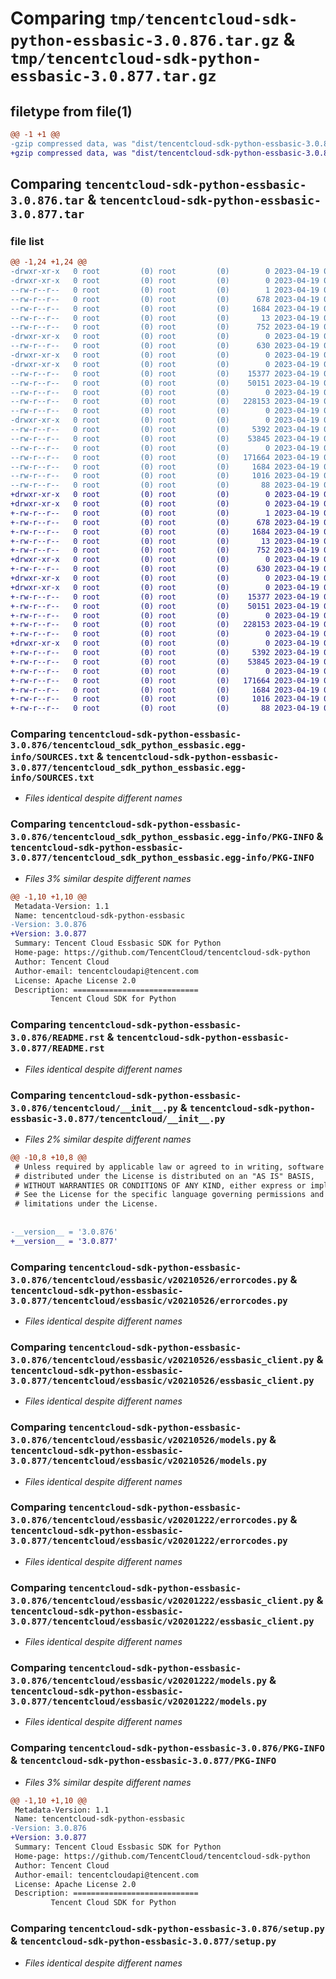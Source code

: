 # Comparing `tmp/tencentcloud-sdk-python-essbasic-3.0.876.tar.gz` & `tmp/tencentcloud-sdk-python-essbasic-3.0.877.tar.gz`

## filetype from file(1)

```diff
@@ -1 +1 @@
-gzip compressed data, was "dist/tencentcloud-sdk-python-essbasic-3.0.876.tar", last modified: Wed Apr 19 00:27:27 2023, max compression
+gzip compressed data, was "dist/tencentcloud-sdk-python-essbasic-3.0.877.tar", last modified: Wed Apr 19 09:16:47 2023, max compression
```

## Comparing `tencentcloud-sdk-python-essbasic-3.0.876.tar` & `tencentcloud-sdk-python-essbasic-3.0.877.tar`

### file list

```diff
@@ -1,24 +1,24 @@
-drwxr-xr-x   0 root         (0) root         (0)        0 2023-04-19 00:27:27.000000 tencentcloud-sdk-python-essbasic-3.0.876/
-drwxr-xr-x   0 root         (0) root         (0)        0 2023-04-19 00:27:27.000000 tencentcloud-sdk-python-essbasic-3.0.876/tencentcloud_sdk_python_essbasic.egg-info/
--rw-r--r--   0 root         (0) root         (0)        1 2023-04-19 00:27:27.000000 tencentcloud-sdk-python-essbasic-3.0.876/tencentcloud_sdk_python_essbasic.egg-info/dependency_links.txt
--rw-r--r--   0 root         (0) root         (0)      678 2023-04-19 00:27:27.000000 tencentcloud-sdk-python-essbasic-3.0.876/tencentcloud_sdk_python_essbasic.egg-info/SOURCES.txt
--rw-r--r--   0 root         (0) root         (0)     1684 2023-04-19 00:27:27.000000 tencentcloud-sdk-python-essbasic-3.0.876/tencentcloud_sdk_python_essbasic.egg-info/PKG-INFO
--rw-r--r--   0 root         (0) root         (0)       13 2023-04-19 00:27:27.000000 tencentcloud-sdk-python-essbasic-3.0.876/tencentcloud_sdk_python_essbasic.egg-info/top_level.txt
--rw-r--r--   0 root         (0) root         (0)      752 2023-04-19 00:27:27.000000 tencentcloud-sdk-python-essbasic-3.0.876/README.rst
-drwxr-xr-x   0 root         (0) root         (0)        0 2023-04-19 00:27:27.000000 tencentcloud-sdk-python-essbasic-3.0.876/tencentcloud/
--rw-r--r--   0 root         (0) root         (0)      630 2023-04-19 00:27:27.000000 tencentcloud-sdk-python-essbasic-3.0.876/tencentcloud/__init__.py
-drwxr-xr-x   0 root         (0) root         (0)        0 2023-04-19 00:27:27.000000 tencentcloud-sdk-python-essbasic-3.0.876/tencentcloud/essbasic/
-drwxr-xr-x   0 root         (0) root         (0)        0 2023-04-19 00:27:27.000000 tencentcloud-sdk-python-essbasic-3.0.876/tencentcloud/essbasic/v20210526/
--rw-r--r--   0 root         (0) root         (0)    15377 2023-04-19 00:27:27.000000 tencentcloud-sdk-python-essbasic-3.0.876/tencentcloud/essbasic/v20210526/errorcodes.py
--rw-r--r--   0 root         (0) root         (0)    50151 2023-04-19 00:27:27.000000 tencentcloud-sdk-python-essbasic-3.0.876/tencentcloud/essbasic/v20210526/essbasic_client.py
--rw-r--r--   0 root         (0) root         (0)        0 2023-04-19 00:27:27.000000 tencentcloud-sdk-python-essbasic-3.0.876/tencentcloud/essbasic/v20210526/__init__.py
--rw-r--r--   0 root         (0) root         (0)   228153 2023-04-19 00:27:27.000000 tencentcloud-sdk-python-essbasic-3.0.876/tencentcloud/essbasic/v20210526/models.py
--rw-r--r--   0 root         (0) root         (0)        0 2023-04-19 00:27:27.000000 tencentcloud-sdk-python-essbasic-3.0.876/tencentcloud/essbasic/__init__.py
-drwxr-xr-x   0 root         (0) root         (0)        0 2023-04-19 00:27:27.000000 tencentcloud-sdk-python-essbasic-3.0.876/tencentcloud/essbasic/v20201222/
--rw-r--r--   0 root         (0) root         (0)     5392 2023-04-19 00:27:27.000000 tencentcloud-sdk-python-essbasic-3.0.876/tencentcloud/essbasic/v20201222/errorcodes.py
--rw-r--r--   0 root         (0) root         (0)    53845 2023-04-19 00:27:27.000000 tencentcloud-sdk-python-essbasic-3.0.876/tencentcloud/essbasic/v20201222/essbasic_client.py
--rw-r--r--   0 root         (0) root         (0)        0 2023-04-19 00:27:27.000000 tencentcloud-sdk-python-essbasic-3.0.876/tencentcloud/essbasic/v20201222/__init__.py
--rw-r--r--   0 root         (0) root         (0)   171664 2023-04-19 00:27:27.000000 tencentcloud-sdk-python-essbasic-3.0.876/tencentcloud/essbasic/v20201222/models.py
--rw-r--r--   0 root         (0) root         (0)     1684 2023-04-19 00:27:27.000000 tencentcloud-sdk-python-essbasic-3.0.876/PKG-INFO
--rw-r--r--   0 root         (0) root         (0)     1016 2023-04-19 00:27:27.000000 tencentcloud-sdk-python-essbasic-3.0.876/setup.py
--rw-r--r--   0 root         (0) root         (0)       88 2023-04-19 00:27:27.000000 tencentcloud-sdk-python-essbasic-3.0.876/setup.cfg
+drwxr-xr-x   0 root         (0) root         (0)        0 2023-04-19 09:16:47.000000 tencentcloud-sdk-python-essbasic-3.0.877/
+drwxr-xr-x   0 root         (0) root         (0)        0 2023-04-19 09:16:47.000000 tencentcloud-sdk-python-essbasic-3.0.877/tencentcloud_sdk_python_essbasic.egg-info/
+-rw-r--r--   0 root         (0) root         (0)        1 2023-04-19 09:16:47.000000 tencentcloud-sdk-python-essbasic-3.0.877/tencentcloud_sdk_python_essbasic.egg-info/dependency_links.txt
+-rw-r--r--   0 root         (0) root         (0)      678 2023-04-19 09:16:47.000000 tencentcloud-sdk-python-essbasic-3.0.877/tencentcloud_sdk_python_essbasic.egg-info/SOURCES.txt
+-rw-r--r--   0 root         (0) root         (0)     1684 2023-04-19 09:16:47.000000 tencentcloud-sdk-python-essbasic-3.0.877/tencentcloud_sdk_python_essbasic.egg-info/PKG-INFO
+-rw-r--r--   0 root         (0) root         (0)       13 2023-04-19 09:16:47.000000 tencentcloud-sdk-python-essbasic-3.0.877/tencentcloud_sdk_python_essbasic.egg-info/top_level.txt
+-rw-r--r--   0 root         (0) root         (0)      752 2023-04-19 09:16:47.000000 tencentcloud-sdk-python-essbasic-3.0.877/README.rst
+drwxr-xr-x   0 root         (0) root         (0)        0 2023-04-19 09:16:47.000000 tencentcloud-sdk-python-essbasic-3.0.877/tencentcloud/
+-rw-r--r--   0 root         (0) root         (0)      630 2023-04-19 09:16:47.000000 tencentcloud-sdk-python-essbasic-3.0.877/tencentcloud/__init__.py
+drwxr-xr-x   0 root         (0) root         (0)        0 2023-04-19 09:16:47.000000 tencentcloud-sdk-python-essbasic-3.0.877/tencentcloud/essbasic/
+drwxr-xr-x   0 root         (0) root         (0)        0 2023-04-19 09:16:47.000000 tencentcloud-sdk-python-essbasic-3.0.877/tencentcloud/essbasic/v20210526/
+-rw-r--r--   0 root         (0) root         (0)    15377 2023-04-19 09:16:47.000000 tencentcloud-sdk-python-essbasic-3.0.877/tencentcloud/essbasic/v20210526/errorcodes.py
+-rw-r--r--   0 root         (0) root         (0)    50151 2023-04-19 09:16:47.000000 tencentcloud-sdk-python-essbasic-3.0.877/tencentcloud/essbasic/v20210526/essbasic_client.py
+-rw-r--r--   0 root         (0) root         (0)        0 2023-04-19 09:16:47.000000 tencentcloud-sdk-python-essbasic-3.0.877/tencentcloud/essbasic/v20210526/__init__.py
+-rw-r--r--   0 root         (0) root         (0)   228153 2023-04-19 09:16:47.000000 tencentcloud-sdk-python-essbasic-3.0.877/tencentcloud/essbasic/v20210526/models.py
+-rw-r--r--   0 root         (0) root         (0)        0 2023-04-19 09:16:47.000000 tencentcloud-sdk-python-essbasic-3.0.877/tencentcloud/essbasic/__init__.py
+drwxr-xr-x   0 root         (0) root         (0)        0 2023-04-19 09:16:47.000000 tencentcloud-sdk-python-essbasic-3.0.877/tencentcloud/essbasic/v20201222/
+-rw-r--r--   0 root         (0) root         (0)     5392 2023-04-19 09:16:47.000000 tencentcloud-sdk-python-essbasic-3.0.877/tencentcloud/essbasic/v20201222/errorcodes.py
+-rw-r--r--   0 root         (0) root         (0)    53845 2023-04-19 09:16:47.000000 tencentcloud-sdk-python-essbasic-3.0.877/tencentcloud/essbasic/v20201222/essbasic_client.py
+-rw-r--r--   0 root         (0) root         (0)        0 2023-04-19 09:16:47.000000 tencentcloud-sdk-python-essbasic-3.0.877/tencentcloud/essbasic/v20201222/__init__.py
+-rw-r--r--   0 root         (0) root         (0)   171664 2023-04-19 09:16:47.000000 tencentcloud-sdk-python-essbasic-3.0.877/tencentcloud/essbasic/v20201222/models.py
+-rw-r--r--   0 root         (0) root         (0)     1684 2023-04-19 09:16:47.000000 tencentcloud-sdk-python-essbasic-3.0.877/PKG-INFO
+-rw-r--r--   0 root         (0) root         (0)     1016 2023-04-19 09:16:47.000000 tencentcloud-sdk-python-essbasic-3.0.877/setup.py
+-rw-r--r--   0 root         (0) root         (0)       88 2023-04-19 09:16:47.000000 tencentcloud-sdk-python-essbasic-3.0.877/setup.cfg
```

### Comparing `tencentcloud-sdk-python-essbasic-3.0.876/tencentcloud_sdk_python_essbasic.egg-info/SOURCES.txt` & `tencentcloud-sdk-python-essbasic-3.0.877/tencentcloud_sdk_python_essbasic.egg-info/SOURCES.txt`

 * *Files identical despite different names*

### Comparing `tencentcloud-sdk-python-essbasic-3.0.876/tencentcloud_sdk_python_essbasic.egg-info/PKG-INFO` & `tencentcloud-sdk-python-essbasic-3.0.877/tencentcloud_sdk_python_essbasic.egg-info/PKG-INFO`

 * *Files 3% similar despite different names*

```diff
@@ -1,10 +1,10 @@
 Metadata-Version: 1.1
 Name: tencentcloud-sdk-python-essbasic
-Version: 3.0.876
+Version: 3.0.877
 Summary: Tencent Cloud Essbasic SDK for Python
 Home-page: https://github.com/TencentCloud/tencentcloud-sdk-python
 Author: Tencent Cloud
 Author-email: tencentcloudapi@tencent.com
 License: Apache License 2.0
 Description: ============================
         Tencent Cloud SDK for Python
```

### Comparing `tencentcloud-sdk-python-essbasic-3.0.876/README.rst` & `tencentcloud-sdk-python-essbasic-3.0.877/README.rst`

 * *Files identical despite different names*

### Comparing `tencentcloud-sdk-python-essbasic-3.0.876/tencentcloud/__init__.py` & `tencentcloud-sdk-python-essbasic-3.0.877/tencentcloud/__init__.py`

 * *Files 2% similar despite different names*

```diff
@@ -10,8 +10,8 @@
 # Unless required by applicable law or agreed to in writing, software
 # distributed under the License is distributed on an "AS IS" BASIS,
 # WITHOUT WARRANTIES OR CONDITIONS OF ANY KIND, either express or implied.
 # See the License for the specific language governing permissions and
 # limitations under the License.
 
 
-__version__ = '3.0.876'
+__version__ = '3.0.877'
```

### Comparing `tencentcloud-sdk-python-essbasic-3.0.876/tencentcloud/essbasic/v20210526/errorcodes.py` & `tencentcloud-sdk-python-essbasic-3.0.877/tencentcloud/essbasic/v20210526/errorcodes.py`

 * *Files identical despite different names*

### Comparing `tencentcloud-sdk-python-essbasic-3.0.876/tencentcloud/essbasic/v20210526/essbasic_client.py` & `tencentcloud-sdk-python-essbasic-3.0.877/tencentcloud/essbasic/v20210526/essbasic_client.py`

 * *Files identical despite different names*

### Comparing `tencentcloud-sdk-python-essbasic-3.0.876/tencentcloud/essbasic/v20210526/models.py` & `tencentcloud-sdk-python-essbasic-3.0.877/tencentcloud/essbasic/v20210526/models.py`

 * *Files identical despite different names*

### Comparing `tencentcloud-sdk-python-essbasic-3.0.876/tencentcloud/essbasic/v20201222/errorcodes.py` & `tencentcloud-sdk-python-essbasic-3.0.877/tencentcloud/essbasic/v20201222/errorcodes.py`

 * *Files identical despite different names*

### Comparing `tencentcloud-sdk-python-essbasic-3.0.876/tencentcloud/essbasic/v20201222/essbasic_client.py` & `tencentcloud-sdk-python-essbasic-3.0.877/tencentcloud/essbasic/v20201222/essbasic_client.py`

 * *Files identical despite different names*

### Comparing `tencentcloud-sdk-python-essbasic-3.0.876/tencentcloud/essbasic/v20201222/models.py` & `tencentcloud-sdk-python-essbasic-3.0.877/tencentcloud/essbasic/v20201222/models.py`

 * *Files identical despite different names*

### Comparing `tencentcloud-sdk-python-essbasic-3.0.876/PKG-INFO` & `tencentcloud-sdk-python-essbasic-3.0.877/PKG-INFO`

 * *Files 3% similar despite different names*

```diff
@@ -1,10 +1,10 @@
 Metadata-Version: 1.1
 Name: tencentcloud-sdk-python-essbasic
-Version: 3.0.876
+Version: 3.0.877
 Summary: Tencent Cloud Essbasic SDK for Python
 Home-page: https://github.com/TencentCloud/tencentcloud-sdk-python
 Author: Tencent Cloud
 Author-email: tencentcloudapi@tencent.com
 License: Apache License 2.0
 Description: ============================
         Tencent Cloud SDK for Python
```

### Comparing `tencentcloud-sdk-python-essbasic-3.0.876/setup.py` & `tencentcloud-sdk-python-essbasic-3.0.877/setup.py`

 * *Files identical despite different names*

